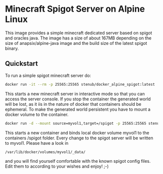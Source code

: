 # Minecraft Spigot Server on Alpine Linux

This image provides a simple minecraft dedicated server based on spigot and oracles java. The image has
a size of about 167MB depending on the size of anapsix/alpine-java image and the build size of the 
latest spigot binary. 

## Quickstart
To run a simple spigot minecraft server do:

``` bash
docker run -it --rm -p 25565:25565 stenub/docker_alpine_spigot:latest
```

This starts a new minecraft server in interactive mode so that you can access the server console. 
If you stop the container the generated world will be lost, as it iis in the nature of docker that
containers should be ephemeral. To make the generated world persistent you have to mount a docker volume to 
the container.

``` bash
docker run -d --mount source=myvol1,target=/spigot -p 25565:25565 stenub/docker_alpine_spigot:latest
```

This starts a new container and binds local docker volume myvol1 to the containers /spigot folder.
Every change to the spigot server will be written to myvol1. Please have a look in

``` bash
/var/lib/docker/volumes/myvol1/_data/
```
and you will find yourself comfortable with the known spigot config files. Edit them to according to your
wishes and enjoy! ;-) 
